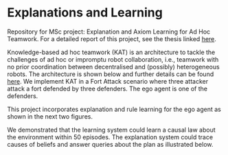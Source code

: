# Explanations and Learning
Repository for MSc project: Explanation and Axiom Learning for Ad Hoc Teamwork. 
For a detailed report of this project, see the thesis linked [here](https://drive.google.com/file/d/1DNTGtDMFa1xbxG65BY_Vduoroh-ChRxH/view).

Knowledge-based ad hoc teamwork (KAT) is an architecture to tackle the challenges of ad hoc or impromptu robot collaboration, i.e., teamwork with no prior coordination between decentralised and (possibly) heterogeneous robots. The architecture is shown below and further details can be found [here](https://www.cs.bham.ac.uk/~sridharm/Papers/tplp23_ahtPartialObsComm.pdf). We implement KAT in a Fort Attack scenario where three attacker attack a fort defended by three defenders. The ego agent is one of the defenders.


This project incorporates explanation and rule learning for the ego agent as shown in the next two figures.


We demonstrated that the learning system could learn a causal law about the environment within 50 episodes. The explanation system could trace causes of beliefs and answer queries about the plan as illustrated below.
